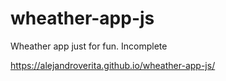 # wheather-app-js
Wheather app just for fun. Incomplete

https://alejandroverita.github.io/wheather-app-js/
